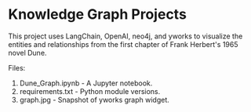 # Knowledge Graph Projects

This project uses LangChain, OpenAI, neo4j, and yworks to visualize the entities and relationships from the first chapter of Frank Herbert's 1965 novel Dune.

Files:

1. Dune_Graph.ipynb - A Jupyter notebook.
2. requirements.txt - Python module versions.
3. graph.jpg - Snapshot of yworks graph widget.

